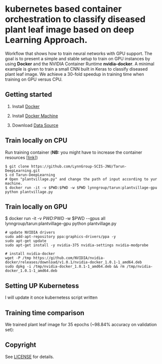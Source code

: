 # kubernetes based  container orchestration to  classify    diseased plant leaf image based on deep Learning Approach.

Workflow that shows how to train neural networks with GPU support. The goal is to present a simple and stable setup to train on GPU instances by using **Docker** and the NVIDIA Container Runtime **nvidia-docker**. A minimal example is given to train a small CNN built in Keras to  classify diseased plant leaf image. We achieve a 30-fold speedup in training time when training on GPU versus CPU.


## Getting started

1. Install [Docker](https://docs.docker.com/install/)

2. Install [Docker Machine](https://docs.docker.com/machine/install-machine/)

3. Download [Data Source](https://github.com/spMohanty/PlantVillage-Dataset/tree/master/raw)


## Train locally on CPU

Run training container (**NB:** you might have to increase the container resources [[link](https://docs.docker.com/config/containers/resource_constraints/)])
```
$ git clone https://github.com/LynnGroup-SCIS-JNU/Tarun-DeepLearning.git
$ cd Tarun-DeepLearning
# Open "plantvillage.py" and change the path of input according to yur machine.
$ docker run -it -v $PWD:$PWD -w $PWD lynngroup/tarun:plantvillage-gpu python plantvillage.py  
```

## Train locally  on GPU
$ docker run -it -v $PWD:$PWD -w $PWD --gpus all lynngroup/tarun:plantvillage-gpu python plantvillage.py  

```
# update NVIDIA drivers
sudo add-apt-repository ppa:graphics-drivers/ppa -y
sudo apt-get update
sudo apt-get install -y nvidia-375 nvidia-settings nvidia-modprobe

# install nvidia-docker
wget -P /tmp https://github.com/NVIDIA/nvidia-docker/releases/download/v1.0.1/nvidia-docker_1.0.1-1_amd64.deb
sudo dpkg -i /tmp/nvidia-docker_1.0.1-1_amd64.deb && rm /tmp/nvidia-docker_1.0.1-1_amd64.deb
```
## Setting UP Kubernetess 

I will update it once kubernetess script written

## Training time comparison

We trained plant leaf image for 35 epochs (~98.84% accuracy on validation set):



## Copyright

See [LICENSE](LICENSE) for details.
